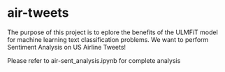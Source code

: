 # air-tweets
The purpose of this project is to eplore the benefits of the ULMFiT model for machine learning text classification problems.
We want to perform Sentiment Analysis on US Airline Tweets!

Please refer to air-sent_analysis.ipynb for complete analysis
